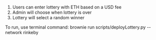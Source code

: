 1. Users can enter lottery with ETH based on a USD fee
2. Admin will choose when lottery is over
3. Lottery will select a random winner

To run, use terminal command:
brownie run scripts/deployLottery.py --network rinkeby
